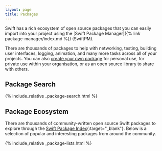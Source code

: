 ```yaml
---
layout: page
title: Packages
---
```


Swift has a rich ecosystem of open source packages that you can easily import into your project using the [Swift Package Manager]({% link package-manager/index.md %}) (SwiftPM).

There are thousands of packages to help with networking, testing, building user interfaces, logging, animation, and many more tasks across all of your projects. You can also [create your own package](https://developer.apple.com/documentation/xcode/creating-a-standalone-swift-package-with-xcode) for personal use, for private use within your organisation, or as an open source library to share with others.

## Package Search

{% include_relative _package-search.html %}

## Package Ecosystem

There are thousands of community-written open source Swift packages to explore through the [Swift Package Index](https://swiftpackageindex.com/){:target="_blank"}. Below is a selection of popular and interesting packages from around the community.

{% include_relative _package-lists.html %}
